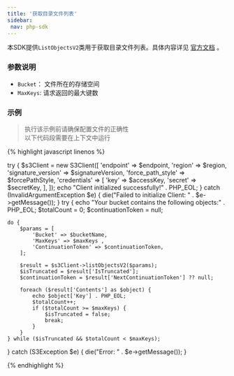 ```yaml
---
title: '获取目录文件列表'
sidebar:
 nav: php-sdk
---
```

本SDK提供`ListObjectsV2`类用于获取目录文件列表。具体内容详见 [官方文档](https://docs.aws.amazon.com/aws-sdk-php/v3/api/api-s3-2006-03-01.html#listobjectsv2) 。




### 参数说明
- `Bucket`： 文件所在的存储空间
- `MaxKeys`: 请求返回的最大键数




### 示例
> 执行该示例前请确保配置文件的正确性<br>以下代码段需要在上下文中运行

<div class="copyable" markdown="1">
{% highlight javascript linenos %}

try {
    $s3Client = new S3Client([
        'endpoint' => $endpoint,
        'region' => $region,
        'signature_version' => $signatureVersion,
        'force_path_style' => $forcePathStyle,
        'credentials' => [
            'key' => $accessKey,
            'secret' => $secretKey,
        ],
    ]);
    echo "Client initialized successfully!" . PHP_EOL;
} catch (InvalidArgumentException $e) {
    die("Failed to initialize Client: " . $e->getMessage());
}
try {
    echo "Your bucket contains the following objects:" . PHP_EOL;
    $totalCount = 0;
    $continuationToken = null;

    do {
        $params = [
            'Bucket' => $bucketName,
            'MaxKeys' => $maxKeys ,
            'ContinuationToken' => $continuationToken,
        ];

        $result = $s3Client->listObjectsV2($params);
        $isTruncated = $result['IsTruncated'];
        $continuationToken = $result['NextContinuationToken'] ?? null;

        foreach ($result['Contents'] as $object) {
            echo $object['Key'] . PHP_EOL;
            $totalCount++;
            if ($totalCount >= $maxKeys) {
                $isTruncated = false;
                break;
            }
        }
    } while ($isTruncated && $totalCount < $maxKeys);

} catch (S3Exception $e) {
    die("Error: " . $e->getMessage());
}

{% endhighlight %}
</div>
